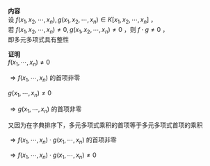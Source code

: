 **内容**  
设 $f(x_1,x_2,\cdots,x_n),g(x_1,x_2,\cdots,x_n)\in K[x_1,x_2,\cdots,x_n]$ ，  
若 $f(x_1,x_2,\cdots,x_n)\neq0,g(x_1,x_2,\cdots,x_n)\neq0$ ，则 $f\cdot g\neq0$ ，  
即多元多项式具有整性  
  
**证明**  
$f(x_1,\cdots,x_n)\neq0$  
  
$\Rightarrow f(x_1,\cdots,x_n)$ 的首项非零  
  
$g(x_1,\cdots,x_n)\neq0$  
  
$\Rightarrow g(x_1,\cdots,x_n)$ 的首项非零  
  
又因为在字典排序下，多元多项式乘积的首项等于多元多项式首项的乘积  
  
$\Rightarrow f(x_1,\cdots,x_n)\cdot g(x_1,\cdots,x_n)$ 的首项非零  
  
$\Rightarrow f(x_1,\cdots,x_n)\cdot g(x_1,\cdots,x_n)\neq0$  

